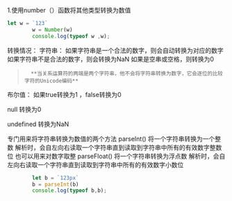 1.使用number（）函数将其他类型转换为数值

```js
let w = `123`
		w = Number(w)
		console.log(typeof w ,w);
```

转换情况：
	字符串：
		如果字符串是一个合法的数字，则会自动转换为对应的数字
		如果字符串不是合法的数字，则会转换为NaN
		如果是空串或空格，则转换为0
>		**当关系运算符的两端是两个字符串，他不会将字符串转换为数字，它会逐位的比较字符的Unicode编码** 



布尔值：
	如果true转换为1 ，false转换为0
	
null
	转换为0

undefined
	转换为NaN

专门用来将字符串转换为数值的两个方法
	parseInt()  将一个字符串转换为一个整数
		解析时，会自左向右读取一个字符串直到读取到字符串中所有的有效数字整数位
		也可以用来对数字取整
	parseFloat()  将一个字符串转换为浮点数
		解析时，会自左向右读取一个字符串直到读取到字符串中所有的有效数字小数位

```js
		let b = `123px`
		b = parseInt(b)
		console.log(typeof b,b);
```

